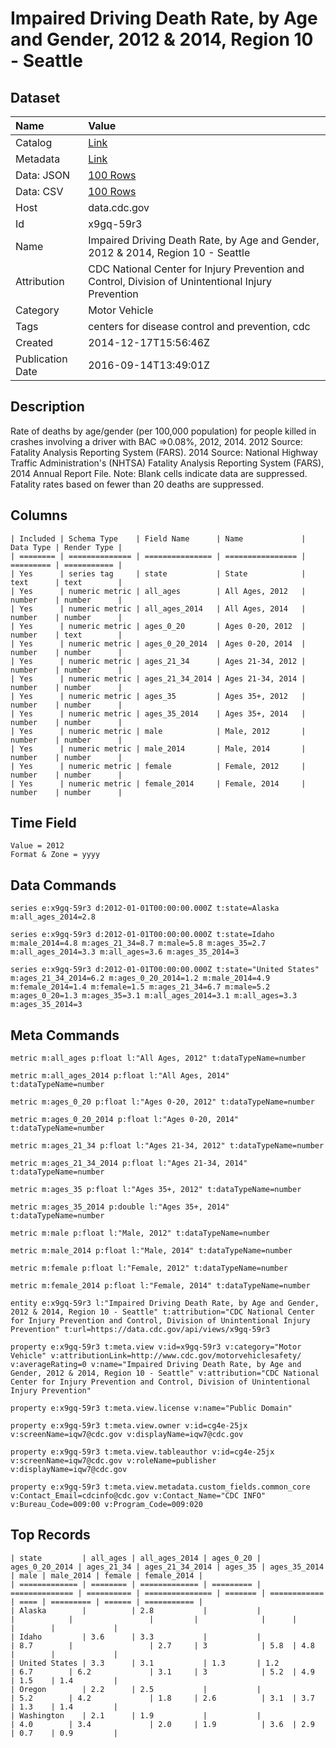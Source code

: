 # Impaired Driving Death Rate, by Age and Gender, 2012 & 2014, Region 10 - Seattle

## Dataset

| Name | Value |
| :--- | :---- |
| Catalog | [Link](https://catalog.data.gov/dataset/impaired-driving-death-rate-by-age-and-gender-2012-region-10-seattle) |
| Metadata | [Link](https://data.cdc.gov/api/views/x9gq-59r3) |
| Data: JSON | [100 Rows](https://data.cdc.gov/api/views/x9gq-59r3/rows.json?max_rows=100) |
| Data: CSV | [100 Rows](https://data.cdc.gov/api/views/x9gq-59r3/rows.csv?max_rows=100) |
| Host | data.cdc.gov |
| Id | x9gq-59r3 |
| Name | Impaired Driving Death Rate, by Age and Gender, 2012 & 2014, Region 10 - Seattle |
| Attribution | CDC National Center for Injury Prevention and Control, Division of Unintentional Injury Prevention |
| Category | Motor Vehicle |
| Tags | centers for disease control and prevention, cdc |
| Created | 2014-12-17T15:56:46Z |
| Publication Date | 2016-09-14T13:49:01Z |

## Description

Rate of deaths by age/gender (per 100,000 population) for people killed in crashes involving a driver with BAC =>0.08%, 2012, 2014. 2012 Source: Fatality Analysis Reporting System (FARS). 2014 Source: National Highway Traffic Administration's (NHTSA) Fatality Analysis Reporting System (FARS), 2014 Annual Report File. Note: Blank cells indicate data are suppressed. Fatality rates based on fewer than 20 deaths are suppressed.

## Columns

```ls
| Included | Schema Type    | Field Name      | Name             | Data Type | Render Type |
| ======== | ============== | =============== | ================ | ========= | =========== |
| Yes      | series tag     | state           | State            | text      | text        |
| Yes      | numeric metric | all_ages        | All Ages, 2012   | number    | number      |
| Yes      | numeric metric | all_ages_2014   | All Ages, 2014   | number    | number      |
| Yes      | numeric metric | ages_0_20       | Ages 0-20, 2012  | number    | text        |
| Yes      | numeric metric | ages_0_20_2014  | Ages 0-20, 2014  | number    | number      |
| Yes      | numeric metric | ages_21_34      | Ages 21-34, 2012 | number    | number      |
| Yes      | numeric metric | ages_21_34_2014 | Ages 21-34, 2014 | number    | number      |
| Yes      | numeric metric | ages_35         | Ages 35+, 2012   | number    | number      |
| Yes      | numeric metric | ages_35_2014    | Ages 35+, 2014   | number    | number      |
| Yes      | numeric metric | male            | Male, 2012       | number    | number      |
| Yes      | numeric metric | male_2014       | Male, 2014       | number    | number      |
| Yes      | numeric metric | female          | Female, 2012     | number    | number      |
| Yes      | numeric metric | female_2014     | Female, 2014     | number    | number      |
```

## Time Field

```ls
Value = 2012
Format & Zone = yyyy
```

## Data Commands

```ls
series e:x9gq-59r3 d:2012-01-01T00:00:00.000Z t:state=Alaska m:all_ages_2014=2.8

series e:x9gq-59r3 d:2012-01-01T00:00:00.000Z t:state=Idaho m:male_2014=4.8 m:ages_21_34=8.7 m:male=5.8 m:ages_35=2.7 m:all_ages_2014=3.3 m:all_ages=3.6 m:ages_35_2014=3

series e:x9gq-59r3 d:2012-01-01T00:00:00.000Z t:state="United States" m:ages_21_34_2014=6.2 m:ages_0_20_2014=1.2 m:male_2014=4.9 m:female_2014=1.4 m:female=1.5 m:ages_21_34=6.7 m:male=5.2 m:ages_0_20=1.3 m:ages_35=3.1 m:all_ages_2014=3.1 m:all_ages=3.3 m:ages_35_2014=3
```

## Meta Commands

```ls
metric m:all_ages p:float l:"All Ages, 2012" t:dataTypeName=number

metric m:all_ages_2014 p:float l:"All Ages, 2014" t:dataTypeName=number

metric m:ages_0_20 p:float l:"Ages 0-20, 2012" t:dataTypeName=number

metric m:ages_0_20_2014 p:float l:"Ages 0-20, 2014" t:dataTypeName=number

metric m:ages_21_34 p:float l:"Ages 21-34, 2012" t:dataTypeName=number

metric m:ages_21_34_2014 p:float l:"Ages 21-34, 2014" t:dataTypeName=number

metric m:ages_35 p:float l:"Ages 35+, 2012" t:dataTypeName=number

metric m:ages_35_2014 p:double l:"Ages 35+, 2014" t:dataTypeName=number

metric m:male p:float l:"Male, 2012" t:dataTypeName=number

metric m:male_2014 p:float l:"Male, 2014" t:dataTypeName=number

metric m:female p:float l:"Female, 2012" t:dataTypeName=number

metric m:female_2014 p:float l:"Female, 2014" t:dataTypeName=number

entity e:x9gq-59r3 l:"Impaired Driving Death Rate, by Age and Gender, 2012 & 2014, Region 10 - Seattle" t:attribution="CDC National Center for Injury Prevention and Control, Division of Unintentional Injury Prevention" t:url=https://data.cdc.gov/api/views/x9gq-59r3

property e:x9gq-59r3 t:meta.view v:id=x9gq-59r3 v:category="Motor Vehicle" v:attributionLink=http://www.cdc.gov/motorvehiclesafety/ v:averageRating=0 v:name="Impaired Driving Death Rate, by Age and Gender, 2012 & 2014, Region 10 - Seattle" v:attribution="CDC National Center for Injury Prevention and Control, Division of Unintentional Injury Prevention"

property e:x9gq-59r3 t:meta.view.license v:name="Public Domain"

property e:x9gq-59r3 t:meta.view.owner v:id=cg4e-25jx v:screenName=iqw7@cdc.gov v:displayName=iqw7@cdc.gov

property e:x9gq-59r3 t:meta.view.tableauthor v:id=cg4e-25jx v:screenName=iqw7@cdc.gov v:roleName=publisher v:displayName=iqw7@cdc.gov

property e:x9gq-59r3 t:meta.view.metadata.custom_fields.common_core v:Contact_Email=cdcinfo@cdc.gov v:Contact_Name="CDC INFO" v:Bureau_Code=009:00 v:Program_Code=009:020
```

## Top Records

```ls
| state         | all_ages | all_ages_2014 | ages_0_20 | ages_0_20_2014 | ages_21_34 | ages_21_34_2014 | ages_35 | ages_35_2014 | male | male_2014 | female | female_2014 | 
| ============= | ======== | ============= | ========= | ============== | ========== | =============== | ======= | ============ | ==== | ========= | ====== | =========== | 
| Alaska        |          | 2.8           |           |                |            |                 |         |              |      |           |        |             | 
| Idaho         | 3.6      | 3.3           |           |                | 8.7        |                 | 2.7     | 3            | 5.8  | 4.8       |        |             | 
| United States | 3.3      | 3.1           | 1.3       | 1.2            | 6.7        | 6.2             | 3.1     | 3            | 5.2  | 4.9       | 1.5    | 1.4         | 
| Oregon        | 2.2      | 2.5           |           |                | 5.2        | 4.2             | 1.8     | 2.6          | 3.1  | 3.7       | 1.3    | 1.4         | 
| Washington    | 2.1      | 1.9           |           |                | 4.0        | 3.4             | 2.0     | 1.9          | 3.6  | 2.9       | 0.7    | 0.9         | 
```